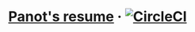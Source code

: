 # [Panot's resume](https://panot.me/) &middot; [![CircleCI](https://circleci.com/gh/panotza/panot.me/tree/master.svg?style=shield)](https://circleci.com/gh/panotza/panot.me/tree/master)
